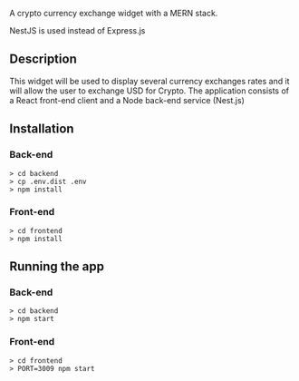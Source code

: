 A crypto currency exchange widget with a MERN stack.

NestJS is used instead of Express.js

## Description

This widget will be used to display several currency exchanges rates and it will allow the user to exchange USD for Crypto. The application consists of a React front-end client and a Node back-end service (Nest.js)

## Installation

### Back-end

```
> cd backend
> cp .env.dist .env
> npm install
```

### Front-end

```
> cd frontend
> npm install
```

## Running the app

### Back-end

```
> cd backend
> npm start
```

### Front-end

```
> cd frontend
> PORT=3009 npm start
```
